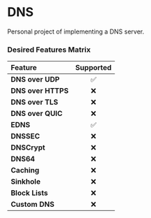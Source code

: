 # DNS
Personal project of implementing a DNS server. 

### Desired Features Matrix
| Feature            | Supported |
|:-------------------|:---------:|
| **DNS over UDP**   |     ✅     |
| **DNS over HTTPS** |     ❌     |
| **DNS over TLS**   |     ❌     |
| **DNS over QUIC**  |     ❌     |
| **EDNS**           |     ✅     |
| **DNSSEC**         |     ❌     |
| **DNSCrypt**       |     ❌     |
| **DNS64**          |     ❌     |
| **Caching**        |     ❌     |
| **Sinkhole**       |     ❌     |
| **Block Lists**    |     ❌     |
| **Custom DNS**     |     ❌     |